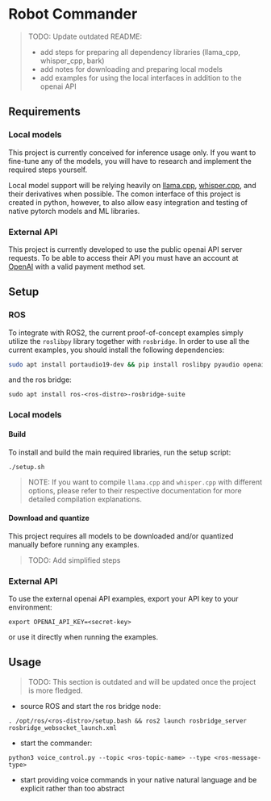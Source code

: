 # Robot Commander

>TODO: Update outdated README:
> * add steps for preparing all dependency libraries (llama_cpp, whisper_cpp, bark)
> * add notes for downloading and preparing local models
> * add examples for using the local interfaces in addition to the openai API

## Requirements

### Local models

This project is currently conceived for inference usage only. If you want to fine-tune any of the models, you will have to research and implement the required steps yourself.

Local model support will be relying heavily on [llama.cpp](https://github.com/ggerganov/llama.cpp), [whisper.cpp](https://github.com/ggerganov/whisper.cpp), and their derivatives when possible. The comon interface of this project is created in python, however, to also allow easy integration and testing of native pytorch models and ML libraries.

### External API

This project is currently developed to use the public openai API server requests. To be able to access their API you must have an account at [OpenAI](https://openai.com) with a valid payment method set.

## Setup

### ROS

To integrate with ROS2, the current proof-of-concept examples simply utilize the `roslibpy` library together with `rosbridge`. In order to use all the current examples, you should install the following dependencies:
```bash
sudo apt install portaudio19-dev && pip install roslibpy pyaudio openai
```

and the ros bridge:
```
sudo apt install ros-<ros-distro>-rosbridge-suite
```

### Local models

#### Build

To install and build the main required libraries, run the setup script:
```bash
./setup.sh
```
>NOTE: If you want to compile `llama.cpp` and `whisper.cpp` with different options, please refer to their respective documentation for more detailed compilation explanations.

#### Download and quantize

This project requires all models to be downloaded and/or quantized manually before running any examples.
>TODO: Add simplified steps

### External API

To use the external openai API examples, export your API key to your environment:
```
export OPENAI_API_KEY=<secret-key>
```
or use it directly when running the examples.

## Usage
>TODO: This section is outdated and will be updated once the project is more fledged.
* source ROS and start the ros bridge node:
```
. /opt/ros/<ros-distro>/setup.bash && ros2 launch rosbridge_server rosbridge_websocket_launch.xml
```

* start the commander:
```
python3 voice_control.py --topic <ros-topic-name> --type <ros-message-type>
```

* start providing voice commands in your native natural language and be explicit rather than too abstract